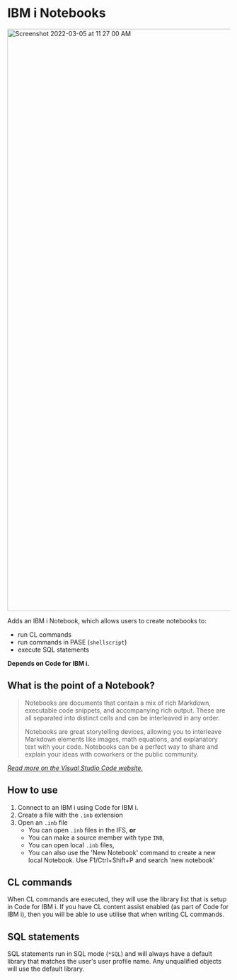 # IBM i Notebooks

<img width="1313" alt="Screenshot 2022-03-05 at 11 27 00 AM" src="https://user-images.githubusercontent.com/3708366/156892015-bb9a935c-638d-4542-8b26-ebfedfbfbf10.png">

Adds an IBM i Notebook, which allows users to create notebooks to:

* run CL commands
* run commands in PASE (`shellscript`)
* execute SQL statements

**Depends on Code for IBM i.**

## What is the point of a Notebook?

> Notebooks are documents that contain a mix of rich Markdown, executable code snippets, and accompanying rich output. These are all separated into distinct cells and can be interleaved in any order.
>
> Notebooks are great storytelling devices, allowing you to interleave Markdown elements like images, math equations, and explanatory text with your code. Notebooks can be a perfect way to share and explain your ideas with coworkers or the public community.

*[Read more on the Visual Studio Code website.](https://code.visualstudio.com/blogs/2021/11/08/custom-notebooks)*

## How to use

1. Connect to an IBM i using Code for IBM i.
2. Create a file with the `.inb` extension
3. Open an `.inb` file
   * You can open `.inb` files in the IFS, **or**
   * You can make a source member with type `INB`,
   * You can open local `.inb` files,
   * You can also use the 'New Notebook' command to create a new local Notebook. Use F1/Ctrl+Shift+P and search 'new notebook'

## CL commands

When CL commands are executed, they will use the library list that is setup in Code for IBM i. If you have CL content assist enabled (as part of Code for IBM i), then you will be able to use utilise that when writing CL commands.

## SQL statements

SQL statements run in SQL mode (`*SQL`) and will always have a default library that matches the user's user profile name. Any unqualified objects will use the default library.
